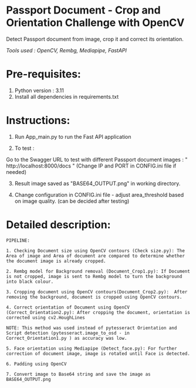 # Passport Document - Crop and Orientation Challenge with OpenCV
Detect Passport document from image, crop it and correct its orientation.

*Tools used :  OpenCV, Rembg, Mediapipe, FastAPI*

# Pre-requisites:
1. Python version : 3.11
2. Install all dependencies in requirements.txt

# Instructions:

1. Run App_main.py to run the Fast API application

2. To test :

Go to the Swagger URL to test with different Passport document images : " http://localhost:8000/docs " (Change IP and PORT in CONFIG.ini file if needed)


3. Result image saved as "BASE64_OUTPUT.png" in working directory.

4. Change configuration in CONFIG.ini file - adjust area_threshold based on image quality. (can be decided after testing)



# Detailed description: 


    PIPELINE: 

    1. Checking Document size using OpenCV contours (Check size.py): The Area of image and Area of document are compared to determine whether the document image is already cropped.

    2. Rembg model for Background removal (Document_Crop1.py): If Document is not cropped, image is sent to Rembg model to turn the background into black colour.

    3. Cropping document using OpenCV contours(Document_Crop2.py):  After removing the background, document is cropped using OpenCV contours.

    4. Correct orientation of Document using OpenCV (Correct_Orientation2.py): After cropping the document, orientation is corrected using cv2.HoughLines

    NOTE: This method was used instead of pytesseract Orientation and Script detection (pytesseract.image_to_osd - in Correct_Orientation1.py ) as accuracy was low.

    5. Face orientation using Mediapipe (Detect_face.py): For further correction of document image, image is rotated until Face is detected.

    6. Padding using OpenCV

    7. Convert image to Base64 string and save the image as BASE64_OUTPUT.png


    















